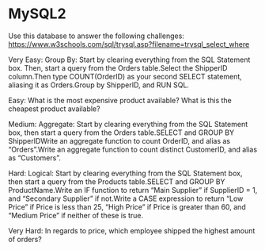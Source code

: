 # MySQL2

Use this database to answer the following challenges:
https://www.w3schools.com/sql/trysql.asp?filename=trysql_select_where

Very Easy: Group By: Start by clearing everything from the SQL Statement box. Then, start a query from the Orders table.Select the ShipperID column.Then type COUNT(OrderID) as your second SELECT statement, aliasing it as Orders.Group by ShipperID, and RUN SQL.

Easy: What is the most expensive product available? What is this the cheapest product available?

Medium: Aggregate: Start by clearing everything from the SQL Statement box, then start a query from the Orders table.SELECT and GROUP BY ShipperIDWrite an aggregate function to count OrderID, and alias as “Orders”.Write an aggregate function to count distinct CustomerID, and alias as “Customers”.

Hard: Logical: Start by clearing everything from the SQL Statement box, then start a query from the Products table.SELECT and GROUP BY ProductName.Write an IF function to return “Main Supplier” if SupplierID = 1, and “Secondary Supplier” if not.Write a CASE expression to return “Low Price” if Price is less than 25, “High Price” if Price is greater than 60, and “Medium Price” if neither of these is true.

Very Hard: In regards to price, which employee shipped the highest amount of orders?
